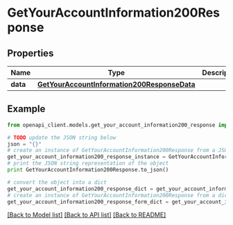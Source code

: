 # GetYourAccountInformation200Response


## Properties
Name | Type | Description | Notes
------------ | ------------- | ------------- | -------------
**data** | [**GetYourAccountInformation200ResponseData**](GetYourAccountInformation200ResponseData.md) |  | [optional] 

## Example

```python
from openapi_client.models.get_your_account_information200_response import GetYourAccountInformation200Response

# TODO update the JSON string below
json = "{}"
# create an instance of GetYourAccountInformation200Response from a JSON string
get_your_account_information200_response_instance = GetYourAccountInformation200Response.from_json(json)
# print the JSON string representation of the object
print GetYourAccountInformation200Response.to_json()

# convert the object into a dict
get_your_account_information200_response_dict = get_your_account_information200_response_instance.to_dict()
# create an instance of GetYourAccountInformation200Response from a dict
get_your_account_information200_response_form_dict = get_your_account_information200_response.from_dict(get_your_account_information200_response_dict)
```
[[Back to Model list]](../README.md#documentation-for-models) [[Back to API list]](../README.md#documentation-for-api-endpoints) [[Back to README]](../README.md)


